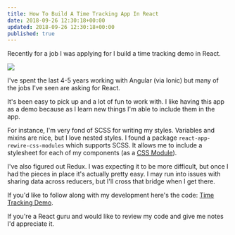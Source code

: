 ```yaml
---
title: How To Build A Time Tracking App In React
date: 2018-09-26 12:30:18+00:00
updated: 2018-09-26 12:30:18+00:00
published: true
---
```


Recently for a job I was applying for I build a time tracking demo in React.

[![](/uploads/2018/09/Screen-Shot-2018-09-26-at-7.28.39-AM.png)](/uploads/2018/09/Screen-Shot-2018-09-26-at-7.28.39-AM.png)

I've spent the last 4-5 years working with Angular (via Ionic) but many of the jobs I've seen are asking for React.

It's been easy to pick up and a lot of fun to work with. I like having this app as a demo because as I learn new things I'm able to include them in the app.

For instance, I'm very fond of SCSS for writing my styles. Variables and mixins are nice, but I love nested styles. I found a package `react-app-rewire-css-modules` which supports SCSS. It allows me to include a stylesheet for each of my components (as a [CSS Module](https://css-tricks.com/css-modules-part-1-need/)).

I've also figured out Redux. I was expecting it to be more difficult, but once I had the pieces in place it's actually pretty easy. I may run into issues with sharing data across reducers, but I'll cross that bridge when I get there.

If you'd like to follow along with my development here's the code: [Time Tracking Demo](https://github.com/andrewshell/time-tracking-demo).

If you're a React guru and would like to review my code and give me notes I'd appreciate it.

